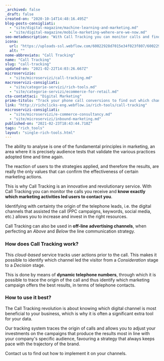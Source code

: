 ```yaml
---
_archived: false
_draft: false
created-on: "2020-10-14T14:48:16.495Z"
blog-posts-consigliati:
  - "site/digital-magazine/machine-learning-and-marketing.md"
  - "site/digital-magazine/mobile-marketing-wehere-are-we-now.md"
seo-metadescription: "With Call Tracking you can monitor calls and find out what marketing activities have led visitors to your site to contact you. Find out more!"
icona:
  url: "https://uploads-ssl.webflow.com/60022928d7015e34f023f807/60022928d7015e326923fae3_hammer.svg"
  alt: ""
nome-abbreviato: "Call Tracking"
name: "Call Tracking"
slug: "call-tracking"
updated-on: "2021-02-22T14:03:26.667Z"
microservizio:
  - "site/microservizi/call-tracking.md"
macroservizi-consigliati:
  - "site/categorie-servizi/rich-tools.md"
  - "site/categorie-servizi/ecommerce-for-retail.md"
cta-contattaci: "Digital Marketing"
primo-titolo: "Track your phone call conversions to find out which channels are performing."
link: "http://richclicks-eng.webflow.io/rich-tools/call-tracking"
microservizi-consigliati:
  - "site/microservizi/e-commerce-consultancy.md"
  - "site/microservizi/inbound-marketing.md"
published-on: "2021-02-23T18:43:44.718Z"
tags: "rich_tools"
layout: "single-rich-tools.html"
---
```


The ability to analyse is one of the fundamental principles in marketing, an area where it is precisely audience tests that validate the various practices adopted time and time again.

The reaction of users to the strategies applied, and therefore the results, are really the only values that can confirm the effectiveness of certain marketing actions.

This is why Call Tracking is an innovative and revolutionary service. With Call Tracking you can monitor the calls you receive and **know exactly which marketing activities led users to contact you**.

Identifying with certainty the origin of the telephone leads, i.e. the digital channels that assisted the call (PPC campaigns, keywords, social media, etc.) allows you to increase and invest in the right resources.

Call Tracking can also be used in **off-line advertising channels**, when perfecting an _Above_ and _Below_ the line communication strategy.

### How does Call Tracking work?

This _cloud-based_ service tracks user actions prior to the call. This makes it possible to identify which channel led the visitor from a _Consideration_ stage to a _Decision_ stage.

This is done by means of **dynamic telephone numbers**, through which it is possible to trace the origin of the call and thus identify which marketing campaign offers the best results, in terms of telephone contacts.

### How to use it best?

The Call Tracking revolution is about knowing which digital channel is most beneficial to your business, which is why it is often a significant extra tool for your data.

Our tracking system traces the origin of calls and allows you to adjust your investments on the campaigns that produce the results most in line with your company's specific audience, favouring a strategy that always keeps pace with the trajectory of the brand.

Contact us to find out how to implement it on your channels.
